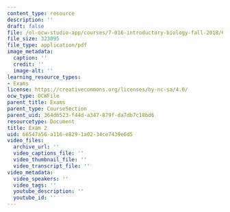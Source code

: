 ```yaml
---
content_type: resource
description: ''
draft: false
file: /ol-ocw-studio-app/courses/7-016-introductory-biology-fall-2018/66547a56a116e8291a0234ce7439e6d5_MIT7_016F18exam2.pdf
file_size: 323095
file_type: application/pdf
image_metadata:
  caption: ''
  credit: ''
  image-alt: ''
learning_resource_types:
- Exams
license: https://creativecommons.org/licenses/by-nc-sa/4.0/
ocw_type: OCWFile
parent_title: Exams
parent_type: CourseSection
parent_uid: 364d6523-f44d-a347-879f-da7db7c18bd6
resourcetype: Document
title: Exam 2
uid: 66547a56-a116-e829-1a02-34ce7439e6d5
video_files:
  archive_url: ''
  video_captions_file: ''
  video_thumbnail_file: ''
  video_transcript_file: ''
video_metadata:
  video_speakers: ''
  video_tags: ''
  youtube_description: ''
  youtube_id: ''
---
```

